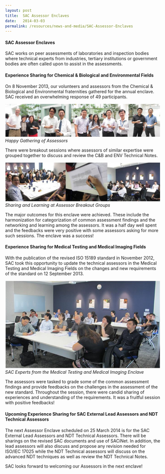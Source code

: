 ```yaml
---
layout: post
title:  SAC Assessor Enclaves
date:   2014-03-03
permalink: /resources/news-and-media/SAC-Assessor-Enclaves
---
```

#### SAC Assessor Enclaves
SAC works on peer assessments of laboratories and inspection bodies where technical experts from industries, tertiary institutions or government bodies are often called upon to assist in the assessments.
#### Experience Sharing for Chemical & Biological and Environmental Fields
On 8 November 2013, our volunteers and assessors from the Chemical & Biological and Environmental fraternities gathered for the annual enclave. SAC received an overwhelming response of 49 participants.

![Happy-Gatherring-Of-Assessor](/images/Happy-Gathering-of-Assessors.jpg)
*Happy Gathering of Assessors*

There were breakout sessions where assessors of similar expertise were grouped together to discuss and review the C&B and ENV Technical Notes.

![Breakout-Groups](/images/Breakout-Groups.jpg)
*Sharing and Learning at Assessor Breakout Groups*

The major outcomes for this enclave were achieved. These include the harmonization for categorization of common assessment findings and the networking and learning among the assessors. It was a half day well spent and the feedbacks were very positive with some assessors asking for more such sessions. The enclave was a success!

#### Experience Sharing for Medical Testing and Medical Imaging Fields
With the publication of the revised ISO 15189 standard in November 2012, SAC took this opportunity to update the technical assessors in the Medical Testing and Medical Imaging Fields on the changes and new requirements of the standard on 12 September 2013.

![SAC-Experts](/images/SAC-Experts.jpg)
*SAC Experts from the Medical Testing and Medical Imaging Enclave*

The assessors were tasked to grade some of the common assessment findings and provide feedbacks on the challenges in the assessment of the new standard.  Throughout the session, there were candid sharing of experiences and understanding of the requirements. It was a fruitful session with positive feedbacks!
#### Upcoming Experience Sharing for SAC External Lead Assessors and NDT Technical Assessors
The next Assessor Enclave scheduled on 25 March 2014 is for the SAC External Lead Assessors and NDT Technical Assessors.  There will be sharings on the revised SAC documents and use of SACiNet.  In addition, the lead assessors will also discuss and propose any revision needed for ISO/IEC 17025 while the NDT Technical assessors will discuss on the advanced NDT techniques as well as review the NDT Technical Notes.   

SAC looks forward to welcoming our Assessors in the next enclave!  
